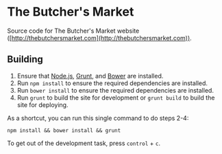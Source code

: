 # The Butcher's Market

Source code for The Butcher's Market website ([http://thebutchersmarket.com](http://thebutchersmarket.com)).

## Building

1. Ensure that [Node.js](http://nodejs.org), [Grunt](http://gruntjs.com), and [Bower](http://bower.io) are installed.
2. Run `npm install` to ensure the required dependencies are installed.
3. Run `bower install` to ensure the required dependencies are installed.
4. Run `grunt` to build the site for development or `grunt build` to build the site for deploying.

As a shortcut, you can run this single command to do steps 2-4:

```
npm install && bower install && grunt
```

To get out of the development task, press `control` + `c`.

